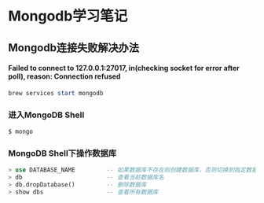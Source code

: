 # Mongodb学习笔记

## Mongodb连接失败解决办法
#### Failed to connect to 127.0.0.1:27017, in(checking socket for error after poll), reason: Connection refused

```powershell
brew services start mongodb
```
### 进入MongoDB Shell
```powershell
$ mongo
```

### MongoDB Shell下操作数据库
```sql
> use DATABASE_NAME			-- 如果数据库不存在则创建数据库，否则切换到指定数据库
> db						-- 查看当前数据库名
> db.dropDatabase()			-- 删除数据库
> show dbs					-- 查看所有数据库
```